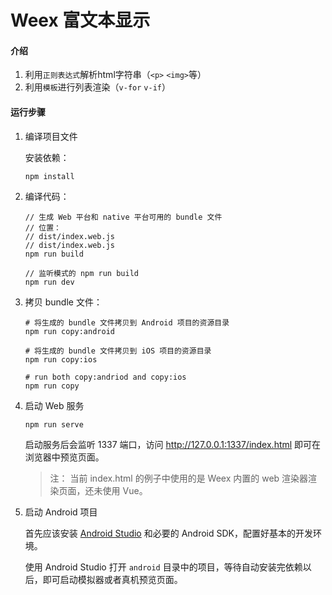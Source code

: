 # Weex 富文本显示

#### 介绍

1. 利用`正则表达式`解析html字符串（`<p>` `<img>`等）
2. 利用`模板`进行列表渲染（`v-for` `v-if`）

#### 运行步骤

1. 编译项目文件

	安装依赖：

	```
	npm install
	```

2. 编译代码：

	```
	// 生成 Web 平台和 native 平台可用的 bundle 文件
	// 位置：
	// dist/index.web.js
	// dist/index.web.js
	npm run build

	// 监听模式的 npm run build
	npm run dev
	```

3. 拷贝 bundle 文件：

	```
	# 将生成的 bundle 文件拷贝到 Android 项目的资源目录
	npm run copy:android

	# 将生成的 bundle 文件拷贝到 iOS 项目的资源目录
	npm run copy:ios

	# run both copy:andriod and copy:ios
	npm run copy
	```

4. 启动 Web 服务

	```
	npm run serve
	```

	启动服务后会监听 1337 端口，访问 http://127.0.0.1:1337/index.html 即可在浏览器中预览页面。

	 > 注： 当前 index.html 的例子中使用的是 Weex 内置的 web 渲染器渲染页面，还未使用 Vue。

5. 启动 Android 项目

	首先应该安装 [Android Studio](https://developer.android.com/studio/index.html) 和必要的 Android SDK，配置好基本的开发环境。

	使用 Android Studio 打开 `android` 目录中的项目，等待自动安装完依赖以后，即可启动模拟器或者真机预览页面。